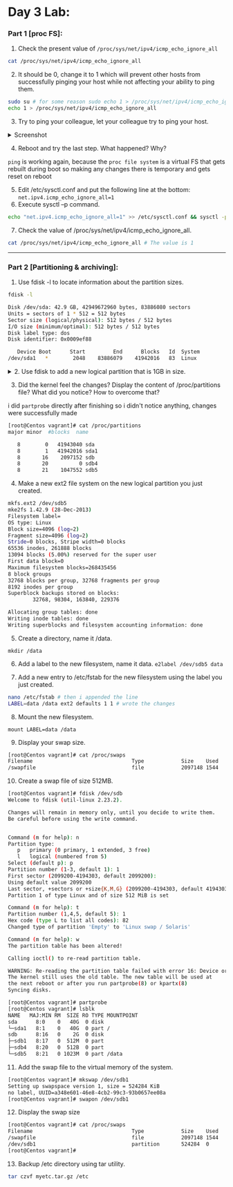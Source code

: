 # Day 3 Lab:
### Part 1 [proc FS]:
1. Check the present value of `/proc/sys/net/ipv4/icmp_echo_ignore_all`

```bash
cat /proc/sys/net/ipv4/icmp_echo_ignore_all
```

2. It should be 0, change it to 1 which will prevent other hosts from successfully pinging your host while not affecting your ability to ping them.

```bash
sudo su # for some reason sudo echo 1 > /proc/sys/net/ipv4/icmp_echo_ignore_all didn't work
echo 1 > /proc/sys/net/ipv4/icmp_echo_ignore_all
```

3. Try to ping your colleague, let your colleague try to ping your host.

<details>
<summary>Screenshot</summary>
<p>

<img src=""> 

</p>
</details>

4. Reboot and try the last step. What happened? Why?

`ping` is working again, because the `proc file system` is a virtual FS that gets rebuilt during boot so making any changes there is temporary and gets reset on reboot

5. Edit /etc/sysctl.conf and put the following line at the bottom:
`net.ipv4.icmp_echo_ignore_all=1`
6. Execute sysctl –p command.

```bash
echo "net.ipv4.icmp_echo_ignore_all=1" >> /etc/sysctl.conf && sysctl -p # Writing settings in a permanent way
```

7. Check the value of /proc/sys/net/ipv4/icmp_echo_ignore_all.

```bash
cat /proc/sys/net/ipv4/icmp_echo_ignore_all # The value is 1
```

---

### Part 2 [Partitioning & archiving]:
1. Use fdisk -l to locate information about the partition sizes.

```bash 
fdisk -l

Disk /dev/sda: 42.9 GB, 42949672960 bytes, 83886080 sectors
Units = sectors of 1 * 512 = 512 bytes
Sector size (logical/physical): 512 bytes / 512 bytes
I/O size (minimum/optimal): 512 bytes / 512 bytes
Disk label type: dos
Disk identifier: 0x0009ef88

   Device Boot      Start         End      Blocks   Id  System
/dev/sda1   *        2048    83886079    41942016   83  Linux
```


<details>
<summary>2. Use fdisk to add a new logical partition that is 1GB in size.</summary>
<p>

```bash
[root@Centos vagrant]# mkfs.ext4 /dev/sdb
mke2fs 1.42.9 (28-Dec-2013)
/dev/sdb is entire device, not just one partition!
Proceed anyway? (y,n) y
Filesystem label=
OS type: Linux
Block size=4096 (log=2)
Fragment size=4096 (log=2)
Stride=0 blocks, Stripe width=0 blocks
131072 inodes, 524288 blocks
26214 blocks (5.00%) reserved for the super user
First data block=0
Maximum filesystem blocks=536870912
16 block groups
32768 blocks per group, 32768 fragments per group
8192 inodes per group
Superblock backups stored on blocks:
        32768, 98304, 163840, 229376, 294912

Allocating group tables: done
Writing inode tables: done
Creating journal (16384 blocks): done
Writing superblocks and filesystem accounting information: done

[root@Centos vagrant]# mount /dev/sdb /usb/
[root@Centos vagrant]# ls /dev/sdb
/dev/sdb
[root@Centos vagrant]#
[root@Centos vagrant]# lsblk
NAME   MAJ:MIN RM SIZE RO TYPE MOUNTPOINT
sda      8:0    0  40G  0 disk
└─sda1   8:1    0  40G  0 part /
sdb      8:16   0   2G  0 disk /usb
[root@Centos vagrant]# fdisk /dev/sdb
Welcome to fdisk (util-linux 2.23.2).

Changes will remain in memory only, until you decide to write them.
Be careful before using the write command.

Device does not contain a recognized partition table
Building a new DOS disklabel with disk identifier 0xd0c01ec9.

Command (m for help): n
Partition type:
   p   primary (0 primary, 0 extended, 4 free)
   e   extended
Select (default p): e
Partition number (1-4, default 1): 4
First sector (2048-4194303, default 2048):
Using default value 2048
Last sector, +sectors or +size{K,M,G} (2048-4194303, default 4194303): +1G
Partition 4 of type Extended and of size 1 GiB is set

Command (m for help): print

Disk /dev/sdb: 2147 MB, 2147483648 bytes, 4194304 sectors
Units = sectors of 1 * 512 = 512 bytes
Sector size (logical/physical): 512 bytes / 512 bytes
I/O size (minimum/optimal): 512 bytes / 512 bytes
Disk label type: dos
Disk identifier: 0xd0c01ec9

   Device Boot      Start         End      Blocks   Id  System
/dev/sdb4            2048     2099199     1048576    5  Extended

Command (m for help): w
The partition table has been altered!

Calling ioctl() to re-read partition table.

WARNING: Re-reading the partition table failed with error 16: Device or resource busy.
The kernel still uses the old table. The new table will be used at
the next reboot or after you run partprobe(8) or kpartx(8)
Syncing disks.
[root@Centos vagrant]# fdisk /dev/sdb
Welcome to fdisk (util-linux 2.23.2).

Changes will remain in memory only, until you decide to write them.
Be careful before using the write command.


Command (m for help): p

Disk /dev/sdb: 2147 MB, 2147483648 bytes, 4194304 sectors
Units = sectors of 1 * 512 = 512 bytes
Sector size (logical/physical): 512 bytes / 512 bytes
I/O size (minimum/optimal): 512 bytes / 512 bytes
Disk label type: dos
Disk identifier: 0xd0c01ec9

   Device Boot      Start         End      Blocks   Id  System
/dev/sdb4            2048     2099199     1048576    5  Extended

Command (m for help): n
Partition type:
   p   primary (0 primary, 1 extended, 3 free)
   l   logical (numbered from 5)
Select (default p): l
Adding logical partition 5
First sector (4096-2099199, default 4096):
Using default value 4096
Last sector, +sectors or +size{K,M,G} (4096-2099199, default 2099199):
Using default value 2099199
Partition 5 of type Linux and of size 1023 MiB is set

Command (m for help): p

Disk /dev/sdb: 2147 MB, 2147483648 bytes, 4194304 sectors
Units = sectors of 1 * 512 = 512 bytes
Sector size (logical/physical): 512 bytes / 512 bytes
I/O size (minimum/optimal): 512 bytes / 512 bytes
Disk label type: dos
Disk identifier: 0xd0c01ec9

   Device Boot      Start         End      Blocks   Id  System
/dev/sdb4            2048     2099199     1048576    5  Extended
/dev/sdb5            4096     2099199     1047552   83  Linux

Command (m for help): w
The partition table has been altered!

Calling ioctl() to re-read partition table.

WARNING: Re-reading the partition table failed with error 16: Device or resource busy.
The kernel still uses the old table. The new table will be used at
the next reboot or after you run partprobe(8) or kpartx(8)
Syncing disks.

[root@Centos vagrant]# partprobe
[root@Centos vagrant]# lsblk
NAME   MAJ:MIN RM  SIZE RO TYPE MOUNTPOINT
sda      8:0    0   40G  0 disk
└─sda1   8:1    0   40G  0 part /
sdb      8:16   0    2G  0 disk
├─sdb4   8:20   0  512B  0 part
└─sdb5   8:21   0 1023M  0 part
```

</p>
</details>


3. Did the kernel feel the changes? Display the content of /proc/partitions file? What did you notice? How to overcome that?

i did `partprobe` directly after finishing so i didn't notice anything, changes were successfully made

```bash
[root@Centos vagrant]# cat /proc/partitions
major minor  #blocks  name

   8        0   41943040 sda
   8        1   41942016 sda1
   8       16    2097152 sdb
   8       20          0 sdb4
   8       21    1047552 sdb5
```

4. Make a new ext2 file system on the new logical partition you just created.

```bash
mkfs.ext2 /dev/sdb5
mke2fs 1.42.9 (28-Dec-2013)
Filesystem label=
OS type: Linux
Block size=4096 (log=2)
Fragment size=4096 (log=2)
Stride=0 blocks, Stripe width=0 blocks
65536 inodes, 261888 blocks
13094 blocks (5.00%) reserved for the super user
First data block=0
Maximum filesystem blocks=268435456
8 block groups
32768 blocks per group, 32768 fragments per group
8192 inodes per group
Superblock backups stored on blocks:
        32768, 98304, 163840, 229376

Allocating group tables: done
Writing inode tables: done
Writing superblocks and filesystem accounting information: done
```

5. Create a directory, name it /data.

`mkdir /data`

6. Add a label to the new filesystem, name it data.
` e2label /dev/sdb5 data `

7. Add a new entry to /etc/fstab for the new filesystem using the label you just created.
```bash
nano /etc/fstab # then i appended the line
LABEL=data /data ext2 defaults 1 1 # wrote the changes 
```

8. Mount the new filesystem.

`mount LABEL=data /data`

9. Display your swap size.
```bash
[root@Centos vagrant]# cat /proc/swaps
Filename                                Type            Size    Used    Priority
/swapfile                               file            2097148 1544    -2
```

10. Create a swap file of size 512MB.
```bash
[root@Centos vagrant]# fdisk /dev/sdb
Welcome to fdisk (util-linux 2.23.2).

Changes will remain in memory only, until you decide to write them.
Be careful before using the write command.


Command (m for help): n
Partition type:
   p   primary (0 primary, 1 extended, 3 free)
   l   logical (numbered from 5)
Select (default p): p
Partition number (1-3, default 1): 1
First sector (2099200-4194303, default 2099200):
Using default value 2099200
Last sector, +sectors or +size{K,M,G} (2099200-4194303, default 4194303): +512M
Partition 1 of type Linux and of size 512 MiB is set

Command (m for help): t
Partition number (1,4,5, default 5): 1
Hex code (type L to list all codes): 82
Changed type of partition 'Empty' to 'Linux swap / Solaris'

Command (m for help): w
The partition table has been altered!

Calling ioctl() to re-read partition table.

WARNING: Re-reading the partition table failed with error 16: Device or resource busy.
The kernel still uses the old table. The new table will be used at
the next reboot or after you run partprobe(8) or kpartx(8)
Syncing disks.

[root@Centos vagrant]# partprobe
[root@Centos vagrant]# lsblk
NAME   MAJ:MIN RM  SIZE RO TYPE MOUNTPOINT
sda      8:0    0   40G  0 disk
└─sda1   8:1    0   40G  0 part /
sdb      8:16   0    2G  0 disk
├─sdb1   8:17   0  512M  0 part
├─sdb4   8:20   0  512B  0 part
└─sdb5   8:21   0 1023M  0 part /data
```

11. Add the swap file to the virtual memory of the system.

```bash
[root@Centos vagrant]# mkswap /dev/sdb1
Setting up swapspace version 1, size = 524284 KiB
no label, UUID=a348e601-46e8-4cb2-99c3-93b0657ee08a
[root@Centos vagrant]# swapon /dev/sdb1
```

12. Display the swap size
```bash
[root@Centos vagrant]# cat /proc/swaps
Filename                                Type            Size    Used    Priority
/swapfile                               file            2097148 1544    -2
/dev/sdb1                               partition       524284  0       -3
[root@Centos vagrant]#

```

13. Backup /etc directory using tar utility.
```bash
tar czvf myetc.tar.gz /etc
```